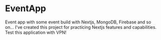 # EventApp

Event app with some event build with Nextjs, MongoDB, Firebase and so on...
I've created this project for practicing Nextjs features and capabilities.
Test this application with VPN!

